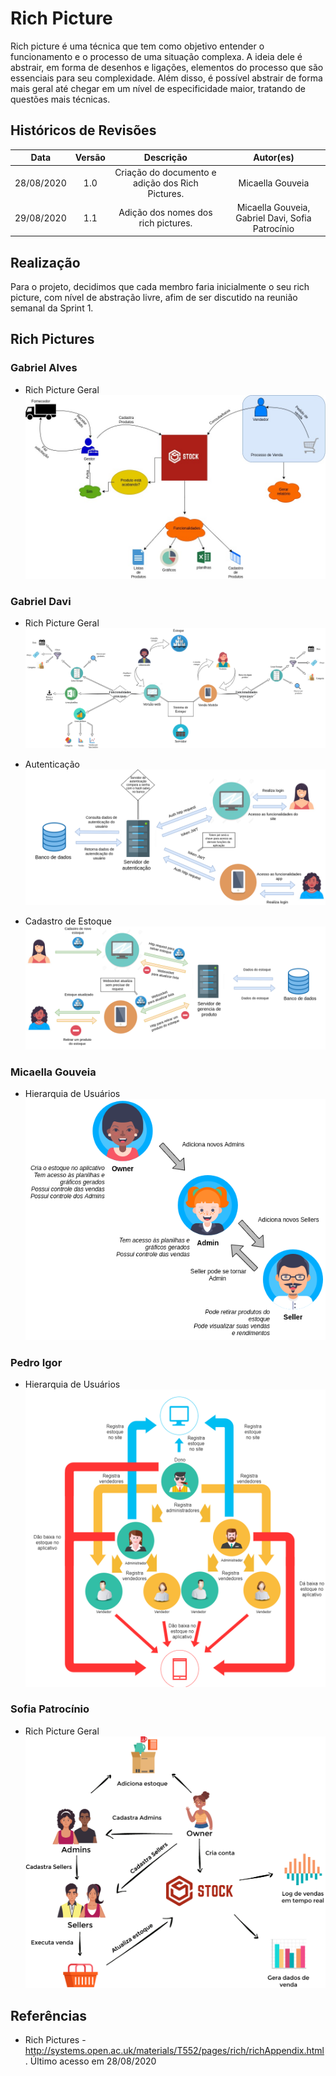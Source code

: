 # Rich Picture

Rich picture é uma técnica que tem como objetivo entender o funcionamento e o processo de uma situação complexa. A ideia dele é abstrair, em forma de desenhos e ligações, elementos do processo que são essenciais para seu complexidade. Além disso, é possível abstrair de forma mais geral até chegar em um nível de especificidade maior, tratando de questões mais técnicas.

## Históricos de Revisões
|    Data    | Versão |         Descrição         |           Autor(es)            |
| :--------: | :----: | :-----------------------: | :----------------------------: |
| 28/08/2020 |  1.0   |  Criação do documento e adição dos Rich Pictures. | Micaella Gouveia | 
| 29/08/2020 |  1.1   |  Adição dos nomes dos rich pictures. | Micaella Gouveia, Gabriel Davi, Sofia Patrocínio | 
## Realização

Para o projeto, decidimos que cada membro faria inicialmente o seu rich picture, com nível de abstração livre, afim de ser discutido na reunião semanal da Sprint 1.

## Rich Pictures

### Gabriel Alves
* Rich Picture Geral
![Gabriel Alves](../assets/richPictures/RP_Gabriel.jpg)

### Gabriel Davi

* Rich Picture Geral
![Gabriel Davi](../assets/richPictures/RP1_GabrielDavi.png)


* Autenticação
![Gabriel Davi](../assets/richPictures/RP2_GabrielDavi.png)

* Cadastro de Estoque
![Gabriel Davi](../assets/richPictures/RP3_GabrielDavi.png)

### Micaella Gouveia

* Hierarquia de Usuários
![Micaella](../assets/richPictures/RP_Hierarquia_Micaella.png)

### Pedro Igor


* Hierarquia de Usuários
![Pedro Igor](../assets/richPictures/RP_Hierarquia_PedroIgor.png)

### Sofia Patrocínio

* Rich Picture Geral
![Sofia](../assets/richPictures/RP_Sofia.png)

## Referências

- Rich Pictures - <http://systems.open.ac.uk/materials/T552/pages/rich/richAppendix.html>. Último acesso em 28/08/2020
